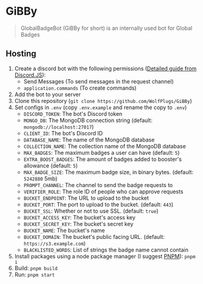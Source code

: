 # GiBBy

> GlobalBadgeBot (GiBBy for short) is an internally used bot for Global Badges

## Hosting

1. Create a discord bot with the following permissions ([Detailed guide from Discord.JS](https://discordjs.guide/preparations/setting-up-a-bot-application.html)):
    - Send Messages (To send messages in the request channel)
    - `application.commands` (To create commands)
2. Add the bot to your server
3. Clone this repository (`git clone https://github.com/WolfPlugs/GiBBy`)
4. Set configs in `.env` (copy `.env.example` and rename the copy to `.env`)
    - `DISCORD_TOKEN`: The bot's Discord token
    - `MONGO_DB`: The MongoDB connection string (default: `mongodb://localhost:27017`)
    - `CLIENT_ID`: The bot's Discord ID
    - `DATABASE_NAME`: The name of the MongoDB database
    - `COLLECTION_NAME`: The collection name of the MongoDB database
    - `MAX_BADGES`: The maximum badges a user can have (default: `5`)
    - `EXTRA_BOOST_BADGES`: The amount of badges added to booster's allowance (default: `5`)
    - `MAX_BADGE_SIZE`: The maximum badge size, in binary bytes. (default: `5242880` 5mb)
    - `PROMPT_CHANNEL`: The channel to send the badge requests to
    - `VERIFIER_ROLE`: The role ID of people who can approve requests
    - `BUCKET_ENDPOINT`: The URL to upload to the bucket
    - `BUCKET_PORT`: The port to upload to the bucket. (default: `443`)
    - `BUCKET_SSL`: Whether or not to use SSL. (default: `true`)
    - `BUCKET_ACCESS_KEY`: The bucket's access key
    - `BUCKET_SECRET_KEY`: The bucket's secret key
    - `BUCKET_NAME`: The bucket's name
    - `BUCKET_DOMAIN`: The bucket's public facing URL. (default: `https://s3.example.com`)
    - `BLACKLISTED_WORDS`: List of strings the badge name cannot contain
5. Install packages using a node package manager (I suggest [PNPM](https://pnpm.io/)): `pnpm i`
6. Build: `pnpm build`
7. Run: `pnpm start`
